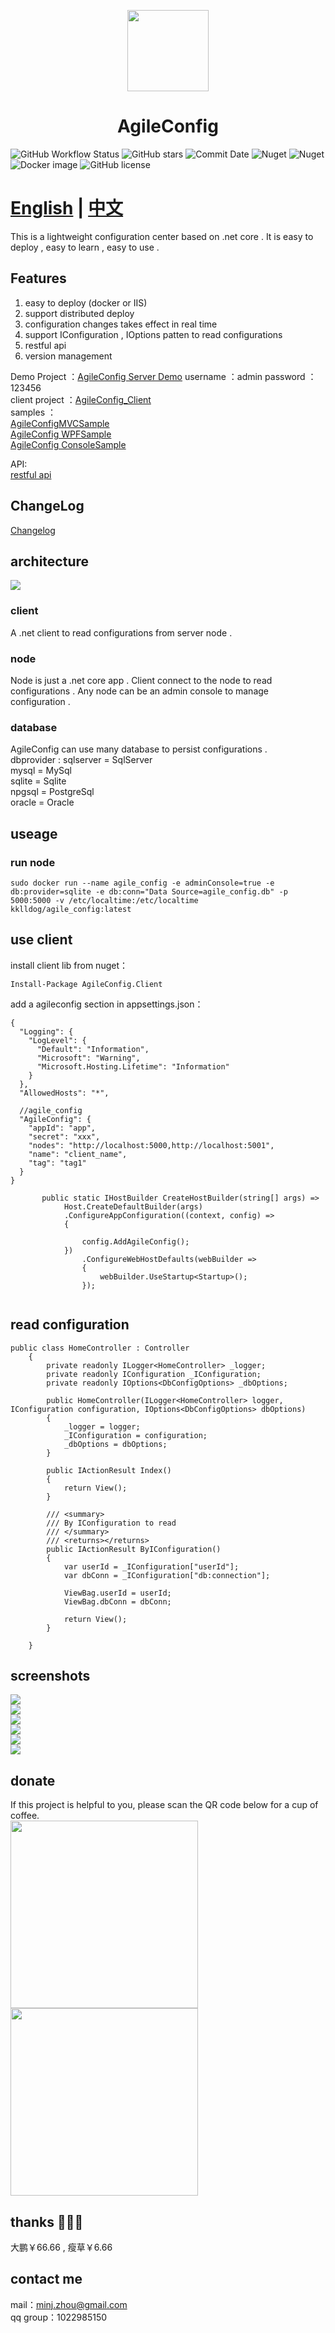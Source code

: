 <p align="center">
    <img height="130" src="https://ftp.bmp.ovh/imgs/2021/04/5162f8595d9c6a99.png" style="height: 130px">
</p>
    
<h1 align="center">AgileConfig</h1>




![GitHub Workflow Status](https://img.shields.io/github/workflow/status/kklldog/agileconfig/.NET%20Core)
![GitHub stars](https://img.shields.io/github/stars/kklldog/AgileConfig)
![Commit Date](https://img.shields.io/github/last-commit/kklldog/AgileConfig/master.svg?logo=github&logoColor=green&label=commit)
![Nuget](https://img.shields.io/nuget/v/agileconfig.client?label=agileconfig.client)
![Nuget](https://img.shields.io/nuget/dt/agileconfig.client?label=client%20download)
![Docker image](https://img.shields.io/docker/v/kklldog/agile_config?label=docker%20image)
![GitHub license](https://img.shields.io/github/license/kklldog/AgileConfig)

    


# [English](https://github.com/kklldog/AgileConfig/blob/master/README.md) | [中文](https://github.com/kklldog/AgileConfig/blob/master/README_CN.md)

This is a lightweight configuration center based on .net core . It is easy to deploy , easy to learn , easy to use .
## Features
1. easy to deploy (docker or IIS)
2. support distributed deploy
3. configuration changes takes effect in real time
4. support IConfiguration , IOptions patten to read configurations
5. restful api
6. version management
    
Demo Project ：[AgileConfig Server Demo](http://agileconfig.xbaby.xyz:5000)   username ：admin password ：123456   
client project ：[AgileConfig_Client](https://github.com/kklldog/AgileConfig_Client)   
samples ：    
[AgileConfigMVCSample](https://github.com/kklldog/AgileConfig_Client/tree/master/AgileConfigMVCSample)   
[AgileConfig WPFSample](https://github.com/kklldog/AgileConfig_Client/tree/master/AgileConfigWPFSample)    
[AgileConfig ConsoleSample](https://github.com/kklldog/AgileConfig_Client/tree/master/AgileConfigConsoleSample)    
 
API:   
[restful api](https://github.com/kklldog/AgileConfig/wiki/Restful-API)
## ChangeLog
[Changelog](https://github.com/kklldog/AgileConfig/blob/master/CHANGELOG.md)
## architecture
![](https://s1.ax1x.com/2020/06/29/NRz1gO.png)
### client
A .net client to read configurations from server node .
### node
Node is just a .net core app . Client connect to the node to read configurations . Any node can be an admin console to manage configuration .
### database
AgileConfig can use many database to persist configurations .    
dbprovider : 
sqlserver = SqlServer   
mysql = MySql   
sqlite = Sqlite   
npgsql = PostgreSql   
oracle = Oracle  

## useage
### run node
```
sudo docker run --name agile_config -e adminConsole=true -e db:provider=sqlite -e db:conn="Data Source=agile_config.db" -p 5000:5000 -v /etc/localtime:/etc/localtime  kklldog/agile_config:latest
```
## use client
install client lib from nuget：
```
Install-Package AgileConfig.Client
```
add a agileconfig section in appsettings.json：
```
{
  "Logging": {
    "LogLevel": {
      "Default": "Information",
      "Microsoft": "Warning",
      "Microsoft.Hosting.Lifetime": "Information"
    }
  },
  "AllowedHosts": "*",

  //agile_config
  "AgileConfig": {
    "appId": "app",
    "secret": "xxx",
    "nodes": "http://localhost:5000,http://localhost:5001",
    "name": "client_name",
    "tag": "tag1"
  }
}

```
```
       public static IHostBuilder CreateHostBuilder(string[] args) =>
            Host.CreateDefaultBuilder(args)
            .ConfigureAppConfiguration((context, config) =>
            {
        
                config.AddAgileConfig();
            })
                .ConfigureWebHostDefaults(webBuilder =>
                {
                    webBuilder.UseStartup<Startup>();
                });


```
## read configuration
```
public class HomeController : Controller
    {
        private readonly ILogger<HomeController> _logger;
        private readonly IConfiguration _IConfiguration;
        private readonly IOptions<DbConfigOptions> _dbOptions;

        public HomeController(ILogger<HomeController> logger, IConfiguration configuration, IOptions<DbConfigOptions> dbOptions)
        {
            _logger = logger;
            _IConfiguration = configuration;
            _dbOptions = dbOptions;
        }

        public IActionResult Index()
        {
            return View();
        }

        /// <summary>
        /// By IConfiguration to read
        /// </summary>
        /// <returns></returns>
        public IActionResult ByIConfiguration()
        {
            var userId = _IConfiguration["userId"];
            var dbConn = _IConfiguration["db:connection"];

            ViewBag.userId = userId;
            ViewBag.dbConn = dbConn;

            return View();
        }

    }
```
## screenshots
![](https://ftp.bmp.ovh/imgs/2021/04/44242b327230c5e6.png)   
![](https://ftp.bmp.ovh/imgs/2021/04/7e93011590c55d12.png)   
![](https://ftp.bmp.ovh/imgs/2021/04/a48014f02ced6804.png)    
![](https://ftp.bmp.ovh/imgs/2021/04/8ae7d8bfcef72518.png)   
![](https://ftp.bmp.ovh/imgs/2021/04/74fbc7f1daab5deb.png)   
![](https://ftp.bmp.ovh/imgs/2021/04/9f38d55804e858d5.png)   

## donate
If this project is helpful to you, please scan the QR code below for a cup of coffee.    
 <img src="https://ftp.bmp.ovh/imgs/2021/07/c0146fa995e8074d.jpg" width="300">
  <img src="https://ftp.bmp.ovh/imgs/2021/07/1c8748c5732b8fbe.jpg" width="300">
   
## thanks 💖💖💖    
大鹏￥66.66 , 瘦草￥6.66
## contact me
mail：minj.zhou@gmail.com   
qq group：1022985150

